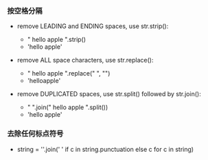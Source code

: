 ### 按空格分隔
  - remove LEADING and ENDING spaces, use str.strip():
    - "  hello  apple  ".strip()
    - 'hello  apple'
  
  - remove ALL space characters, use str.replace():
    - "  hello  apple  ".replace(" ", "")
    - 'helloapple'

  - remove DUPLICATED spaces, use str.split() followed by str.join():
    - " ".join("  hello  apple  ".split())
    - 'hello apple'

### 去除任何标点符号
  - string = ''.join(' ' if c in string.punctuation else c for c in string)
